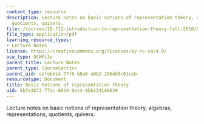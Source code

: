 ```yaml
---
content_type: resource
description: Lecture notes on basic notions of representation theory, algebras, representations,
  quotients, quivers.
file: /courses/18-712-introduction-to-representation-theory-fall-2010/6b7e3b7277dc86249ec40bb134186639_MIT18_712F10_ch1.pdf
file_type: application/pdf
learning_resource_types:
- Lecture Notes
license: https://creativecommons.org/licenses/by-nc-sa/4.0/
ocw_type: OCWFile
parent_title: Lecture Notes
parent_type: CourseSection
parent_uid: cefebb14-77f6-b0a6-a0b2-206dd0c01ceb
resourcetype: Document
title: Basic notions of representation theory
uid: 6b7e3b72-77dc-8624-9ec4-0bb134186639
---
```

Lecture notes on basic notions of representation theory, algebras, representations, quotients, quivers.